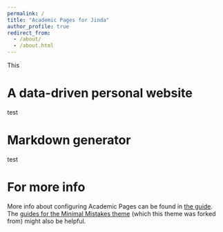 ```yaml
---
permalink: /
title: "Academic Pages for Jinda"
author_profile: true
redirect_from: 
  - /about/
  - /about.html
---
```


This

A data-driven personal website
======
test

**Markdown generator**
======
test

For more info
======
More info about configuring Academic Pages can be found in [the guide](https://academicpages.github.io/markdown/). The [guides for the Minimal Mistakes theme](https://mmistakes.github.io/minimal-mistakes/docs/configuration/) (which this theme was forked from) might also be helpful.

